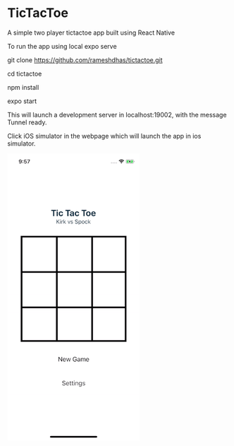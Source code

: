 # TicTacToe

A simple two player tictactoe app built using React Native

To run the app using local expo serve

git clone https://github.com/rameshdhas/tictactoe.git

cd tictactoe

npm install

expo start

This will launch a development server in localhost:19002, with the message Tunnel ready. 

Click iOS simulator in the webpage which will launch the app in ios simulator.



![App Preview](app_preview.gif)
